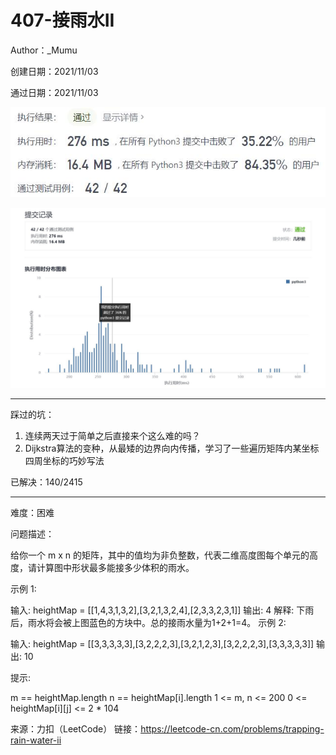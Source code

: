# 407-接雨水II

Author：_Mumu

创建日期：2021/11/03

通过日期：2021/11/03

![](./通过截图2.jpg)

![](./通过截图1.jpg)

*****

踩过的坑：

1. 连续两天过于简单之后直接来个这么难的吗？
2. Dijkstra算法的变种，从最矮的边界向内传播，学习了一些遍历矩阵内某坐标四周坐标的巧妙写法

已解决：140/2415

*****

难度：困难

问题描述：

给你一个 m x n 的矩阵，其中的值均为非负整数，代表二维高度图每个单元的高度，请计算图中形状最多能接多少体积的雨水。

 

示例 1:



输入: heightMap = [[1,4,3,1,3,2],[3,2,1,3,2,4],[2,3,3,2,3,1]]
输出: 4
解释: 下雨后，雨水将会被上图蓝色的方块中。总的接雨水量为1+2+1=4。
示例 2:



输入: heightMap = [[3,3,3,3,3],[3,2,2,2,3],[3,2,1,2,3],[3,2,2,2,3],[3,3,3,3,3]]
输出: 10


提示:

m == heightMap.length
n == heightMap[i].length
1 <= m, n <= 200
0 <= heightMap[i][j] <= 2 * 104

来源：力扣（LeetCode）
链接：https://leetcode-cn.com/problems/trapping-rain-water-ii
